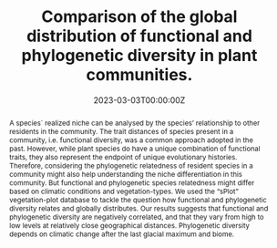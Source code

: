 ---
abstract: "A species` realized niche can be analysed by the species’ relationship to other residents in the community. The trait distances of species present in a community, i.e. functional diversity, was a common approach adopted in the past. However, while plant species do have a unique combination of functional traits, they also represent the endpoint of unique evolutionary histories. Therefore, considering the phylogenetic relatedness of resident species in a community might also help understanding the niche differentiation in this community. But functional and phylogenetic species relatedness might differ based on climatic conditions and vegetation-types. 
We used the “sPlot” vegetation-plot database to tackle the question how functional and phylogenetic diversity relates and globally distributes. Our results suggests that functional and phylogenetic diversity are negatively correlated, and that they vary from high to low levels at relatively close geographical distances. Phylogenetic diversity depends on climatic change after the last glacial maximum and biome.
"

authors:
- admin
- Francesco M. Sabatini
- Gabriella Damasceno
- Helge Bruelheide
date: "2023-03-03T00:00:00Z"
doi: ""
featured: true
image:
  caption: ""
  focal_point: ""
  preview_only: false
projects: [sPlot]
publication: ""
publication_short: ""
publication_types: ""
publishDate: ""
slides: 
summary: 
tags:
- Diversity
- PD
- FD


title: Comparison of the global distribution of functional and phylogenetic diversity in plant communities.
url_code: ""
url_dataset: ""
url_pdf: ""
url_poster: ""
url_project: ""
url_slides: ""
url_source: ""
url_video: ""
---